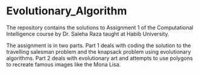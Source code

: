# Evolutionary_Algorithm
The repository contains the solutions to Assignment 1 of the Computational Intelligence course by Dr. Saleha Raza taught at Habib University.

The assignment is in two parts. Part 1 deals with coding the solution to the travelling salesman problem and the knapsack problem using evolutionary algorithms. Part 2 deals with evolutionary art and attempts to use polygons to recreate famous images like the Mona Lisa. 
